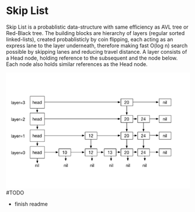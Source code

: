 # Skip List

Skip List is a probablistic data-structure with same efficiency as AVL tree or Red-Black tree. The building blocks are hierarchy of layers (regular sorted linked-lists), created probablisticly by coin flipping, each acting as an express lane to the layer underneath, therefore making fast O(log n) search possible by skipping lanes and reducing travel distance. A layer consists of a Head node, holding reference to the subsequent and the node below. Each node also holds similar references as the Head node.

![Schematic view](Images/Intro.png
)
#TODO
 - finish readme
